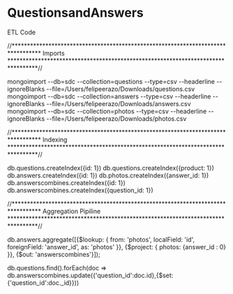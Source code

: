 # QuestionsandAnswers


ETL Code

//*********************************************************************************
                      Imports
*********************************************************************************//

mongoimport --db=sdc --collection=questions --type=csv --headerline --ignoreBlanks --file=/Users/felipeerazo/Downloads/questions.csv
mongoimport --db=sdc --collection=answers --type=csv --headerline --ignoreBlanks --file=/Users/felipeerazo/Downloads/answers.csv
mongoimport --db=sdc --collection=photos --type=csv --headerline --ignoreBlanks --file=/Users/felipeerazo/Downloads/photos.csv

//*********************************************************************************
                      Indexing
*********************************************************************************//

db.questions.createIndex({id: 1})
db.questions.createIndex({product: 1})
db.answers.createIndex({id: 1})
db.photos.createIndex({answer_id: 1})
db.answerscombines.createIndex({id: 1})
db.answerscombines.createIndex({question_id: 1})

//*********************************************************************************
                      Aggregation Pipiline
*********************************************************************************//

db.answers.aggregate([{$lookup: { from: 'photos', 
  localField: 'id', 
  foreignField: 'answer_id', 
  as: 'photos'
}}, {$project: {
  photos: {answer_id : 0}
}}, {$out: 'answerscombines'}]);

db.questions.find().forEach(doc => db.answerscombines.update({'question_id':doc.id},{$set: {'question_id':doc._id}}))
